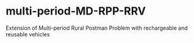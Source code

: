# multi-period-MD-RPP-RRV
Extension of Multi-period Rural Postman Problem with rechargeable and reusable vehicles
